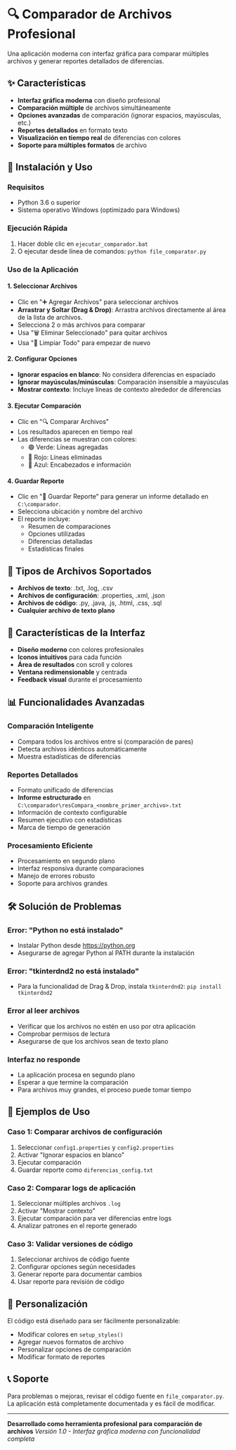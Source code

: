 # 🔍 Comparador de Archivos Profesional

Una aplicación moderna con interfaz gráfica para comparar múltiples archivos y generar reportes detallados de diferencias.

## ✨ Características

- **Interfaz gráfica moderna** con diseño profesional
- **Comparación múltiple** de archivos simultáneamente
- **Opciones avanzadas** de comparación (ignorar espacios, mayúsculas, etc.)
- **Reportes detallados** en formato texto
- **Visualización en tiempo real** de diferencias con colores
- **Soporte para múltiples formatos** de archivo

## 🚀 Instalación y Uso

### Requisitos
- Python 3.6 o superior
- Sistema operativo Windows (optimizado para Windows)

### Ejecución Rápida
1. Hacer doble clic en `ejecutar_comparador.bat`
2. O ejecutar desde línea de comandos: `python file_comparator.py`

### Uso de la Aplicación

#### 1. Seleccionar Archivos
- Clic en "➕ Agregar Archivos" para seleccionar archivos
- **Arrastrar y Soltar (Drag & Drop)**: Arrastra archivos directamente al área de la lista de archivos.
- Selecciona 2 o más archivos para comparar
- Usa "🗑️ Eliminar Seleccionado" para quitar archivos
- Usa "🧹 Limpiar Todo" para empezar de nuevo

#### 2. Configurar Opciones
- **Ignorar espacios en blanco**: No considera diferencias en espaciado
- **Ignorar mayúsculas/minúsculas**: Comparación insensible a mayúsculas
- **Mostrar contexto**: Incluye líneas de contexto alrededor de diferencias

#### 3. Ejecutar Comparación
- Clic en "🔍 Comparar Archivos"
- Los resultados aparecen en tiempo real
- Las diferencias se muestran con colores:
  - 🟢 Verde: Líneas agregadas
  - 🔴 Rojo: Líneas eliminadas
  - 🔵 Azul: Encabezados e información

#### 4. Guardar Reporte
- Clic en "💾 Guardar Reporte" para generar un informe detallado en `C:\comparador`.
- Selecciona ubicación y nombre del archivo
- El reporte incluye:
  - Resumen de comparaciones
  - Opciones utilizadas
  - Diferencias detalladas
  - Estadísticas finales

## 📁 Tipos de Archivos Soportados

- **Archivos de texto**: .txt, .log, .csv
- **Archivos de configuración**: .properties, .xml, .json
- **Archivos de código**: .py, .java, .js, .html, .css, .sql
- **Cualquier archivo de texto plano**

## 🎨 Características de la Interfaz

- **Diseño moderno** con colores profesionales
- **Iconos intuitivos** para cada función
- **Área de resultados** con scroll y colores
- **Ventana redimensionable** y centrada
- **Feedback visual** durante el procesamiento

## 📊 Funcionalidades Avanzadas

### Comparación Inteligente
- Compara todos los archivos entre sí (comparación de pares)
- Detecta archivos idénticos automáticamente
- Muestra estadísticas de diferencias

### Reportes Detallados
- Formato unificado de diferencias
- **Informe estructurado** en `C:\comparador\resCompara_<nombre_primer_archivo>.txt`
- Información de contexto configurable
- Resumen ejecutivo con estadísticas
- Marca de tiempo de generación

### Procesamiento Eficiente
- Procesamiento en segundo plano
- Interfaz responsiva durante comparaciones
- Manejo de errores robusto
- Soporte para archivos grandes

## 🛠️ Solución de Problemas

### Error: "Python no está instalado"
- Instalar Python desde https://python.org
- Asegurarse de agregar Python al PATH durante la instalación

### Error: "tkinterdnd2 no está instalado"
- Para la funcionalidad de Drag & Drop, instala `tkinterdnd2`: `pip install tkinterdnd2`

### Error al leer archivos
- Verificar que los archivos no estén en uso por otra aplicación
- Comprobar permisos de lectura
- Asegurarse de que los archivos sean de texto plano

### Interfaz no responde
- La aplicación procesa en segundo plano
- Esperar a que termine la comparación
- Para archivos muy grandes, el proceso puede tomar tiempo

## 📝 Ejemplos de Uso

### Caso 1: Comparar archivos de configuración
1. Seleccionar `config1.properties` y `config2.properties`
2. Activar "Ignorar espacios en blanco"
3. Ejecutar comparación
4. Guardar reporte como `diferencias_config.txt`

### Caso 2: Comparar logs de aplicación
1. Seleccionar múltiples archivos `.log`
2. Activar "Mostrar contexto"
3. Ejecutar comparación para ver diferencias entre logs
4. Analizar patrones en el reporte generado

### Caso 3: Validar versiones de código
1. Seleccionar archivos de código fuente
2. Configurar opciones según necesidades
3. Generar reporte para documentar cambios
4. Usar reporte para revisión de código

## 🔧 Personalización

El código está diseñado para ser fácilmente personalizable:
- Modificar colores en `setup_styles()`
- Agregar nuevos formatos de archivo
- Personalizar opciones de comparación
- Modificar formato de reportes

## 📞 Soporte

Para problemas o mejoras, revisar el código fuente en `file_comparator.py`.
La aplicación está completamente documentada y es fácil de modificar.

---

**Desarrollado como herramienta profesional para comparación de archivos**
*Versión 1.0 - Interfaz gráfica moderna con funcionalidad completa*